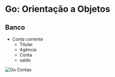# Go: Orientação a Objetos
## Banco

- Conta corrente
  - Titular
  - Agência
  - Conta
  - saldo

![Go Contas](https://caelum-online-public.s3.amazonaws.com/1365-golang-oo/aula_003/gif-aula-3.gif)